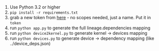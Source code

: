 1. Use Python 3.2 or higher
2. `pip install -r requirements.txt`
3. grab a new token from [here](https://github.com/settings/tokens) - no scopes needed, just a name. Put it in `token`
4. run `python app.py` to generate the full lineage.dependencies mapping
5. run `python device2kernel.py` to generate kernel -> devices mapping
6. run `python devices.py` to generate device -> dependency mapping (like ../device_deps.json)
